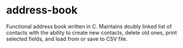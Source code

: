 # address-book
Functional address book written in C. Maintains doubly linked list of contacts with the ability to create new contacts, delete old ones, print selected fields, and load from or save to CSV file.
